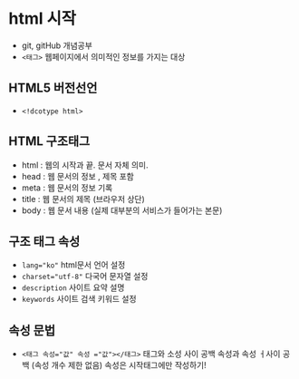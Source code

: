 # html 시작
* git, gitHub 개념공부
* `<태그>` 웹페이지에서 의미적인 정보를 가지는 대상
## HTML5 버전선언
* `<!dcotype html>`
## HTML 구조태그
* html : 웹의 시작과 끝. 문서 자체 의미. 
* head : 웹 문서의 정보 , 제목 포함
* meta : 웹 문서의 정보 기록
* title : 웹 문서의 제목 (브라우저 상단)
* body : 웹 문서 내용 (실제 대부분의 서비스가 들어가는 본문)
## 구조 태그 속성
* `lang="ko"` html문서 언어 설정
* `charset="utf-8"` 다국어 문자열 설정
* `description` 사이트 요약 설명
* `keywords` 사이트 검색 키워드 설정
## 속성 문법
* `<태그 속성="값" 속성 ="값"></태그>`
태그와 소성 사이 공백
속성과 속성 ㅓ사이 공백 (속성 개수 제한 없음)
속성은 시작태그에만 작성하기!  